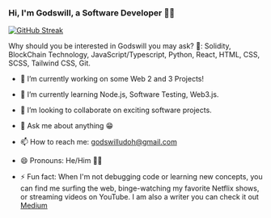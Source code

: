 ### Hi, I'm Godswill, a Software Developer 👋🏼

[![GitHub Streak](https://github-readme-streak-stats.herokuapp.com/?user=godswilludoh)](https://git.io/streak-stats)

Why should you be interested in Godswill you may ask? 🤗:
Solidity, BlockChain Technology, JavaScript/Typescript, Python, React, HTML, CSS, SCSS, Tailwind CSS, Git.

- 🔭 I’m currently working on some Web 2 and 3 Projects!
- 🌱 I’m currently learning Node.js, Software Testing, Web3.js.
- 👯 I’m looking to collaborate on exciting software projects.
- 💬 Ask me about anything 😁
- 📫 How to reach me: godswilludoh@gmail.com
- 😄 Pronouns: He/Him 🕴🏼

- ⚡ Fun fact: When I'm not debugging code or learning new concepts, you can find me surfing the web, binge-watching my favorite Netflix shows, or streaming videos on YouTube. I am also a writer you can check it out <a href="https://medium.com/@godswilludoh">Medium</a>
